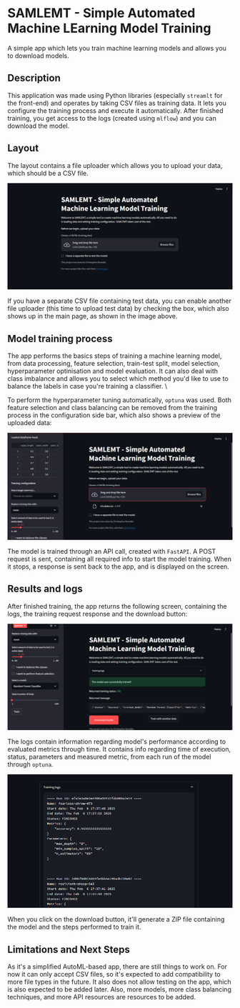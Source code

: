 # SAMLEMT - Simple Automated Machine LEarning Model Training

A simple app which lets you train machine learning models and allows you to download models.

## Description

This application was made using Python libraries (especially `streamlt` for the front-end) and operates by taking CSV files as training data. It lets you configure the training process and execute it automatically. After finished training, you get access to the logs (created using `mlflow`) and you can download the model.

## Layout

The layout contains a file uploader which allows you to upload your data, which should be a CSV file. 

![main layout](img/layout_start.png)

If you have a separate CSV file containing test data, you can enable another file uploader (this time to upload test data) by checking the box, which also shows up in the main page, as shown in the image above.

## Model training process

The app performs the basics steps of training a machine learning model, from data processing, feature selection, train-test split, model selection, hyperparameter optinisation and model evaluation. It can also deal with class imbalance and allows you to select which method you'd like to use to balance the labels in case you're training a classifier. \

To perform the hyperparameter tuning automatically, `optuna` was used. Both feature selection and class balancing can be removed from the training process in the configuration side bar, which also shows a preview of the uploaded data:

![layout with sidebar](img/layout_sidebar.png)

The model is trained through an API call, created with `FastAPI`. A POST request is sent, containing all required info to start the model training. When it stops, a response is sent back to the app, and is displayed on the screen.

## Results and logs

After finished training, the app returns the following screen, containing the logs, the training request response and the download button:

![layout after training](img/layout_success.png)

The logs contain information regarding model's performance according to evaluated metrics through time. It contains info regarding time of execution, status, parameters and measured metric, from each run of the model through `optuna`.

![layout after training](img/layout_logs.png)

When you click on the download button, it'll generate a ZIP file containing the model and the steps performed to train it.

## Limitations and Next Steps

As it's a simplified AutoML-based app, there are still things to work on. For now it can only accept CSV files, so it's expected to add compatibility to more file types in the future. It also does not allow testing on the app, which is also expected to be added later. Also, more models, more class balancing techniques, and more API resources are resources to be added.
